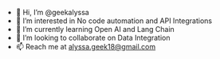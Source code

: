 - 👋 Hi, I’m @geekalyssa
- 👀 I’m interested in No code automation and API Integrations
- 🌱 I’m currently learning Open AI and Lang Chain
- 💞️ I’m looking to collaborate on Data Integration
- 📫 Reach me at alyssa.geek18@gmail.com

<!---
geekalyssa/geekalyssa is a ✨ special ✨ repository because its `README.md` (this file) appears on your GitHub profile.
You can click the Preview link to take a look at your changes.
--->

